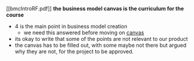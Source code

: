 [[bmcIntroRF.pdf]]
**the business model canvas is the curriculum for the course**
- 4 is the main point in business model creation
	- we need this answered before moving on
[canvas](https://upload.wikimedia.org/wikipedia/commons/1/10/Business_Model_Canvas.png)
- its okay to write that some of the points are not relevant to our product
- the canvas has to be filled out, with some maybe not there but argued why they are not, for the project to be approved.
